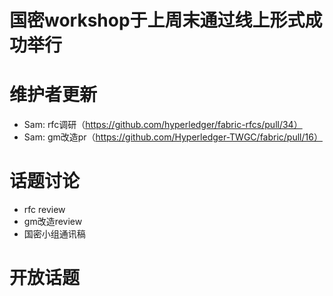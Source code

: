 # 国密workshop于上周末通过线上形式成功举行

# 维护者更新
- Sam: rfc调研（https://github.com/hyperledger/fabric-rfcs/pull/34）
- Sam: gm改造pr（https://github.com/Hyperledger-TWGC/fabric/pull/16）

# 话题讨论
- rfc review
- gm改造review
- 国密小组通讯稿

# 开放话题
